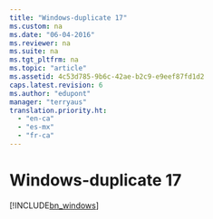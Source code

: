```yaml
---
title: "Windows-duplicate 17"
ms.custom: na
ms.date: "06-04-2016"
ms.reviewer: na
ms.suite: na
ms.tgt_pltfrm: na
ms.topic: "article"
ms.assetid: 4c53d785-9b6c-42ae-b2c9-e9eef87fd1d2
caps.latest.revision: 6
ms.author: "edupont"
manager: "terryaus"
translation.priority.ht: 
  - "en-ca"
  - "es-mx"
  - "fr-ca"
---
```

# Windows-duplicate 17
[!INCLUDE[bn_windows](../../LocalFunctionalityForMicrosoftDynamicsNav2016/Australia/includes/bn_windows_md.md)]